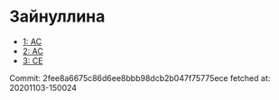 # Зайнуллина
- [1: AC](1.md)
- [2: AC](2.md)
- [3: CE](3.md)

Commit: 2fee8a6675c86d6ee8bbb98dcb2b047f75775ece
 fetched at: 20201103-150024
